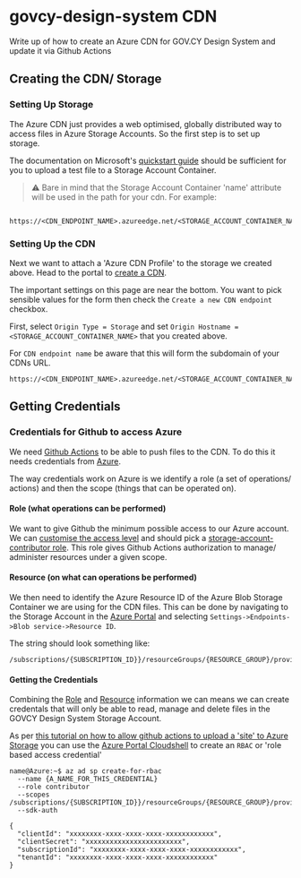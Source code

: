 # govcy-design-system CDN
Write up of how to create an Azure CDN for GOV.CY Design System and update it via Github Actions

## Creating the CDN/ Storage 

### Setting Up Storage

The Azure CDN just provides a web optimised, globally distributed way to access files in Azure Storage Accounts. So the first step is to set up storage.

The documentation on Microsoft's [quickstart guide](https://docs.microsoft.com/en-us/azure/storage/blobs/storage-quickstart-blobs-portal) should be sufficient for you to upload a test file to a Storage Account Container.

> :warning: Bare in mind that the Storage Account Container 'name' attribute will be used in the path for your cdn. For example:
```
    https://<CDN_ENDPOINT_NAME>.azureedge.net/<STORAGE_ACCOUNT_CONTAINER_NAME>/<BLOB_NAME>
```

### Setting Up the CDN

Next we want to attach a 'Azure CDN Profile' to the storage we created above. Head to the portal to [create a CDN](https://portal.azure.com/#create/Microsoft.CDN).

The important settings on this page are near the bottom. You want to pick sensible values for the form then check the `Create a new CDN endpoint` checkbox.

First, select `Origin Type = Storage` and set `Origin Hostname = <STORAGE_ACCOUNT_CONTAINER_NAME>` that you created above.

For `CDN endpoint name` be aware that this will form the subdomain of your CDNs URL.

```
https://<CDN_ENDPOINT_NAME>.azureedge.net/<STORAGE_ACCOUNT_CONTAINER_NAME>/<BLOB_NAME>
```


## Getting Credentials

### Credentials for Github to access Azure

We need [Github Actions]() to be able to push files to the CDN. To do this it needs credentials from [Azure]().

The way credentials work on Azure is we identify a role (a set of operations/ actions) and then the scope (things that can be operated on).

#### Role (what operations can be performed)

We want to give Github the minimum possible access to our Azure account. We can [customise the access level](https://docs.microsoft.com/en-us/azure/storage/blobs/authorize-data-operations-portal) and should pick a [storage-account-contributor role](https://docs.microsoft.com/en-us/azure/role-based-access-control/built-in-roles#storage-account-contributor). This role gives Github Actions authorization to manage/ administer resources under a given scope.

#### Resource (on what can operations be performed)

We then need to identify the Azure Resource ID of the Azure Blob Storage Container we are using for the CDN files.
This can be done by navigating to the Storage Account in the [Azure Portal]() and selecting `Settings->Endpoints->Blob service->Resource ID`.

The string should look something like:

```
/subscriptions/{SUBSCRIPTION_ID}}/resourceGroups/{RESOURCE_GROUP}/providers/Microsoft.Storage/storageAccounts/{STORAGE_ACCOUNT_NAME}/blobServices/default
```

#### Getting the Credentials

Combining the [Role]() and [Resource]() information we can means we can create credentals that will only be able to read, manage and delete files in the GOVCY Design System Storage Account.

As per [this tutorial on how to allow github actions to upload a 'site' to Azure Storage](https://docs.microsoft.com/en-us/azure/storage/blobs/storage-blobs-static-site-github-actions) you can use the [Azure Portal Cloudshell](https://portal.azure.com/#cloudshell/) to create an `RBAC` or 'role based access credential'

```
name@Azure:~$ az ad sp create-for-rbac 
  --name {A_NAME_FOR_THIS_CREDENTIAL}
  --role contributor
  --scopes /subscriptions/{SUBSCRIPTION_ID}}/resourceGroups/{RESOURCE_GROUP}/providers/Microsoft.Storage/storageAccounts/{STORAGE_ACCOUNT_NAME}/blobServices/default
  --sdk-auth

{
  "clientId": "xxxxxxxx-xxxx-xxxx-xxxx-xxxxxxxxxxxx",
  "clientSecret": "xxxxxxxxxxxxxxxxxxxxxxxx",
  "subscriptionId": "xxxxxxxx-xxxx-xxxx-xxxx-xxxxxxxxxxxx",
  "tenantId": "xxxxxxxx-xxxx-xxxx-xxxx-xxxxxxxxxxxx"
}

```

## 

